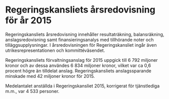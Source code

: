 # Regeringskansliets årsredovisning för år 2015

Regeringskansliets årsredovisning innehåller resultaträkning, balansräkning, anslagsredovisning samt finansieringsanalys med tillhörande noter och tilläggsupplysningar. I årsredovisningen för Regeringskansliet ingår även utrikesrepresentationen och kommittéväsendet.

Regeringskansliets förvaltningsanslag för 2015 uppgick till 6 792 miljoner kronor och av dessa användes 6 834 miljoner kronor, vilket var ca 0,6 procent högre än tilldelat anslag. Regeringskansliets anslagssparande minskade med 42 miljoner kronor för 2015.

Medelantalet anställda i Regeringskansliet 2015, korrigerat för tjänstlediga m.m., var 4 533 personer.

###

